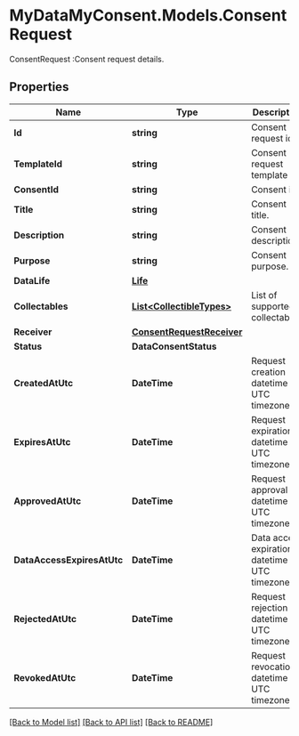 # MyDataMyConsent.Models.ConsentRequest
ConsentRequest :Consent request details.

## Properties

Name | Type | Description | Notes
------------ | ------------- | ------------- | -------------
**Id** | **string** | Consent request id. | 
**TemplateId** | **string** | Consent request template id. | [optional] 
**ConsentId** | **string** | Consent id. | [optional] 
**Title** | **string** | Consent title. | 
**Description** | **string** | Consent description. | 
**Purpose** | **string** | Consent purpose. | [optional] 
**DataLife** | [**Life**](Life.md) |  | [optional] 
**Collectables** | [**List&lt;CollectibleTypes&gt;**](CollectibleTypes.md) | List of supported collectables. | 
**Receiver** | [**ConsentRequestReceiver**](ConsentRequestReceiver.md) |  | 
**Status** | **DataConsentStatus** |  | 
**CreatedAtUtc** | **DateTime** | Request creation datetime in UTC timezone. | 
**ExpiresAtUtc** | **DateTime** | Request expiration datetime in UTC timezone. | 
**ApprovedAtUtc** | **DateTime** | Request approval datetime in UTC timezone. | [optional] 
**DataAccessExpiresAtUtc** | **DateTime** | Data access expiration datetime in UTC timezone. | [optional] 
**RejectedAtUtc** | **DateTime** | Request rejection datetime in UTC timezone. | [optional] 
**RevokedAtUtc** | **DateTime** | Request revocation datetime in UTC timezone. | [optional] 

[[Back to Model list]](../README.md#documentation-for-models) [[Back to API list]](../README.md#documentation-for-api-endpoints) [[Back to README]](../README.md)

